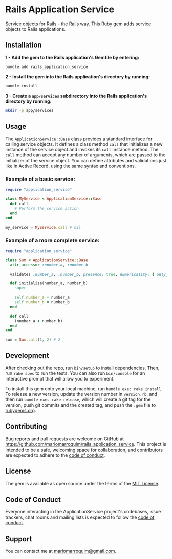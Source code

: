 # Rails Application Service

Service objects for Rails - the Rails way. This Ruby gem adds service objects to Rails applications.

## Installation

**1 - Add the gem to the Rails application's Gemfile by entering:**

```bash
bundle add rails_application_service
```

**2 - Install the gem into the Rails application's directory by running:**

```bash
bundle install
```

**3 - Create a `app/services` subdirectory into the Rails application's directory by running:**
```bash
mkdir -p app/services
```

## Usage

The `ApplicationService::Base` class provides a standard interface for calling service objects. It defines a class method `call` that initializes a new instance of the service object and invokes its `call` instance method. The `call` method can accept any number of arguments, which are passed to the initializer of the service object. You can define attributes and validations just like in Active Record, using the same syntax and conventions.

### Example of a basic service:
```ruby
require "application_service"

class MyService < ApplicationService::Base
  def call
    # Perform the service action
  end
end

my_service = MyService.call # nil
```

### Example of a more complete service:
```ruby
require "application_service"

class Sum < ApplicationService::Base
  attr_accessor :number_a, :number_b

  validates :number_a, :number_b, presence: true, numericality: { only_integer: true, greater_than: 0 }

  def initialize(number_a, number_b)
    super

    self.number_a = number_a
    self.number_b = number_b
  end

  def call
    (number_a + number_b)
  end
end

sum = Sum.call(1, 2) # 2
```

## Development

After checking out the repo, run `bin/setup` to install dependencies. Then, run `rake spec` to run the tests. You can also run `bin/console` for an interactive prompt that will allow you to experiment.

To install this gem onto your local machine, run `bundle exec rake install`. To release a new version, update the version number in `version.rb`, and then run `bundle exec rake release`, which will create a git tag for the version, push git commits and the created tag, and push the `.gem` file to [rubygems.org](https://rubygems.org).

## Contributing

Bug reports and pull requests are welcome on GitHub at https://github.com/mariomarroquim/rails_application_service. This project is intended to be a safe, welcoming space for collaboration, and contributors are expected to adhere to the [code of conduct](https://github.com/mariomarroquim/rails_application_service/blob/main/CODE_OF_CONDUCT.md).

## License

The gem is available as open source under the terms of the [MIT License](https://opensource.org/licenses/MIT).

## Code of Conduct

Everyone interacting in the ApplicationService project's codebases, issue trackers, chat rooms and mailing lists is expected to follow the [code of conduct](https://github.com/mariomarroquim/rails_application_service/blob/main/CODE_OF_CONDUCT.md).

## Support

You can contact me at mariomarroquim@gmail.com.
